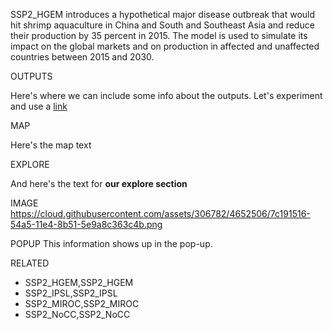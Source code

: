 SSP2_HGEM introduces a hypothetical major disease outbreak that would hit shrimp aquaculture in China and South and Southeast Asia and reduce their production by 35 percent in 2015. The model is used to simulate its impact on the global markets and on production in affected and unaffected countries between 2015 and 2030. 

OUTPUTS

Here's where we can include some info about the outputs. Let's experiment and use a [link](somewhere.com)

MAP

Here's the map text

EXPLORE

And here's the text for **our explore section**

IMAGE
https://cloud.githubusercontent.com/assets/306782/4652506/7c191516-54a5-11e4-8b51-5e9a8c363c4b.png

POPUP
This information shows up in the pop-up.

RELATED
- SSP2_HGEM,SSP2_HGEM
- SSP2_IPSL,SSP2_IPSL
- SSP2_MIROC,SSP2_MIROC
- SSP2_NoCC,SSP2_NoCC
